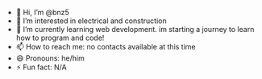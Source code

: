 - 👋 Hi, I’m @bnz5
- 👀 I’m interested in electrical and construction
- 🌱 I’m currently learning web development. im starting a journey to learn how to program and code!
- 📫 How to reach me: no contacts available at this time
- 😄 Pronouns: he/him
- ⚡ Fun fact: N/A

<!---
bnz5/bnz5 is a ✨ special ✨ repository because its `README.md` (this file) appears on your GitHub profile.
You can click the Preview link to take a look at your changes.
--->
